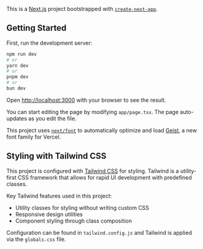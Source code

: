 This is a [Next.js](https://nextjs.org) project bootstrapped with [`create-next-app`](https://nextjs.org/docs/app/api-reference/cli/create-next-app).

## Getting Started

First, run the development server:

```bash
npm run dev
# or
yarn dev
# or
pnpm dev
# or
bun dev
```

Open [http://localhost:3000](http://localhost:3000) with your browser to see the result.

You can start editing the page by modifying `app/page.tsx`. The page auto-updates as you edit the file.

This project uses [`next/font`](https://nextjs.org/docs/app/building-your-application/optimizing/fonts) to automatically optimize and load [Geist](https://vercel.com/font), a new font family for Vercel.

## Styling with Tailwind CSS

This project is configured with [Tailwind CSS](https://tailwindcss.com) for styling. Tailwind is a utility-first CSS framework that allows for rapid UI development with predefined classes.

Key Tailwind features used in this project:
- Utility classes for styling without writing custom CSS
- Responsive design utilities
- Component styling through class composition

Configuration can be found in `tailwind.config.js` and Tailwind is applied via the `globals.css` file.


